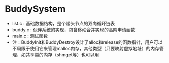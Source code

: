 # BuddySystem
- list.c : 基础数据结构，是个带头节点的双向循环链表
- buddy.c : 伙伴系统的实现，包含移动合并实现的高阶申请函数
- main.c : 测试函数
- 注：BuddyInit和BuddyDestroy设计了alloc和release的函数指针，用户可以不局限于使用它来管理malloc内存，其他类型（只要映射虚拟地址）的内存管理，如共享类的内存（shmget等）也可以用
